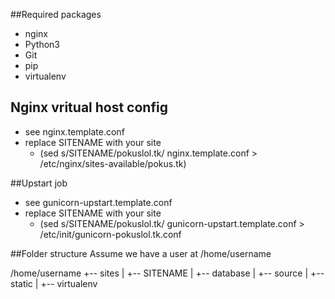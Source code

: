 ##Required packages
* nginx
* Python3
* Git
* pip
* virtualenv

## Nginx vritual host config

* see nginx.template.conf
* replace SITENAME with your site 
	* (sed  s/SITENAME/pokuslol.tk/ nginx.template.conf > /etc/nginx/sites-available/pokus.tk)

##Upstart job
* see gunicorn-upstart.template.conf
* replace SITENAME with your site
	* (sed  s/SITENAME/pokuslol.tk/ gunicorn-upstart.template.conf > /etc/init/gunicorn-pokuslol.tk.conf

##Folder structure
Assume we have a user at /home/username

/home/username
+-- sites
|   +-- SITENAME
    |   +-- database
    |   +-- source
    |   +-- static
    |   +-- virtualenv
